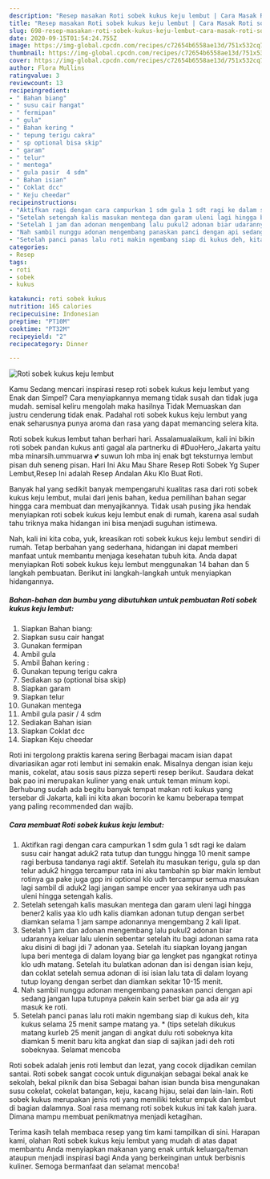 ```yaml
---
description: "Resep masakan Roti sobek kukus keju lembut | Cara Masak Roti sobek kukus keju lembut Yang Enak Dan Lezat"
title: "Resep masakan Roti sobek kukus keju lembut | Cara Masak Roti sobek kukus keju lembut Yang Enak Dan Lezat"
slug: 698-resep-masakan-roti-sobek-kukus-keju-lembut-cara-masak-roti-sobek-kukus-keju-lembut-yang-enak-dan-lezat
date: 2020-09-15T01:54:24.755Z
image: https://img-global.cpcdn.com/recipes/c72654b6558ae13d/751x532cq70/roti-sobek-kukus-keju-lembut-foto-resep-utama.jpg
thumbnail: https://img-global.cpcdn.com/recipes/c72654b6558ae13d/751x532cq70/roti-sobek-kukus-keju-lembut-foto-resep-utama.jpg
cover: https://img-global.cpcdn.com/recipes/c72654b6558ae13d/751x532cq70/roti-sobek-kukus-keju-lembut-foto-resep-utama.jpg
author: Flora Mullins
ratingvalue: 3
reviewcount: 13
recipeingredient:
- " Bahan biang"
- " susu cair hangat"
- " fermipan"
- " gula"
- " Bahan kering "
- " tepung terigu cakra"
- " sp optional bisa skip"
- " garam"
- " telur"
- " mentega"
- " gula pasir  4 sdm"
- " Bahan isian"
- " Coklat dcc"
- " Keju cheedar"
recipeinstructions:
- "Aktifkan ragi dengan cara campurkan 1 sdm gula 1 sdt ragi ke dalam susu cair hangat aduk2 rata tutup dan tunggu hingga 10 menit sampe ragi berbusa tandanya ragi aktif. Setelah itu masukan terigu, gula sp dan telur aduk2 hingga tercampur rata ini aku tambahin sp biar makin lembut rotinya ga pake juga gpp ini optional klo udh tercampur semua masukan lagi sambil di aduk2 lagi jangan sampe encer yaa sekiranya udh pas uleni hingga setengah kalis."
- "Setelah setengah kalis masukan mentega dan garam uleni lagi hingga bener2 kalis yaa klo udh kalis diamkan adonan tutup dengan serbet diamkan selama 1 jam sampe adonannya mengembang 2 kali lipat."
- "Setelah 1 jam dan adonan mengembang lalu pukul2 adonan biar udarannya keluar lalu ulenin sebentar setelah itu bagi adonan sama rata aku disini di bagi jdi 7 adonan yaa. Setelah itu siapkan loyang jangan lupa beri mentega di dalam loyang biar ga lengket pas ngangkat rotinya klo udh matang. Setelah itu bulatkan adonan dan isi dengan isian keju, dan coklat setelah semua adonan di isi isian lalu tata di dalam loyang tutup loyang dengan serbet dan diamkan sekitar 10-15 menit."
- "Nah sambil nunggu adonan mengembang panaskan panci dengan api sedang jangan lupa tutupnya pakein kain serbet biar ga ada air yg masuk ke roti."
- "Setelah panci panas lalu roti makin ngembang siap di kukus deh, kita kukus selama 25 menit sampe matang ya. * (tips setelah dikukus matang kurleb 25 menit jangan di angkat dulu roti sobeknya kita diamkan 5 menit baru kita angkat dan siap di sajikan jadi deh roti sobeknyaa. Selamat mencoba"
categories:
- Resep
tags:
- roti
- sobek
- kukus

katakunci: roti sobek kukus 
nutrition: 165 calories
recipecuisine: Indonesian
preptime: "PT10M"
cooktime: "PT32M"
recipeyield: "2"
recipecategory: Dinner

---
```



![Roti sobek kukus keju lembut](https://img-global.cpcdn.com/recipes/c72654b6558ae13d/751x532cq70/roti-sobek-kukus-keju-lembut-foto-resep-utama.jpg)

Kamu Sedang mencari inspirasi resep roti sobek kukus keju lembut yang Enak dan Simpel? Cara menyiapkannya memang tidak susah dan tidak juga mudah. semisal keliru mengolah maka hasilnya Tidak Memuaskan dan justru cenderung tidak enak. Padahal roti sobek kukus keju lembut yang enak seharusnya punya aroma dan rasa yang dapat memancing selera kita.

Roti sobek kukus lembut tahan berhari hari. Assalamualaikum, kali ini bikin roti sobek pandan kukus anti gagal ala partnerku di #DuoHero_Jakarta yaitu mba minarsih.ummuarwa 💕 suwun loh mba inj enak bgt teksturnya lembut pisan duh seneng pisan. Hari Ini Aku Mau Share Resep Roti Sobek Yg Super Lembut,Resep Ini adalah Resep Andalan Aku Klo Buat Roti.

Banyak hal yang sedikit banyak mempengaruhi kualitas rasa dari roti sobek kukus keju lembut, mulai dari jenis bahan, kedua pemilihan bahan segar hingga cara membuat dan menyajikannya. Tidak usah pusing jika hendak menyiapkan roti sobek kukus keju lembut enak di rumah, karena asal sudah tahu triknya maka hidangan ini bisa menjadi suguhan istimewa.


Nah, kali ini kita coba, yuk, kreasikan roti sobek kukus keju lembut sendiri di rumah. Tetap berbahan yang sederhana, hidangan ini dapat memberi manfaat untuk membantu menjaga kesehatan tubuh kita. Anda dapat menyiapkan Roti sobek kukus keju lembut menggunakan 14 bahan dan 5 langkah pembuatan. Berikut ini langkah-langkah untuk menyiapkan hidangannya.

<!--inarticleads1-->

##### Bahan-bahan dan bumbu yang dibutuhkan untuk pembuatan Roti sobek kukus keju lembut:

1. Siapkan  Bahan biang:
1. Siapkan  susu cair hangat
1. Gunakan  fermipan
1. Ambil  gula
1. Ambil  Bahan kering :
1. Gunakan  tepung terigu cakra
1. Sediakan  sp (optional bisa skip)
1. Siapkan  garam
1. Siapkan  telur
1. Gunakan  mentega
1. Ambil  gula pasir / 4 sdm
1. Sediakan  Bahan isian
1. Siapkan  Coklat dcc
1. Siapkan  Keju cheedar


Roti ini tergolong praktis karena sering Berbagai macam isian dapat divariasikan agar roti lembut ini semakin enak. Misalnya dengan isian keju manis, cokelat, atau sosis saus pizza seperti resep berikut. Saudara dekat bak pao ini merupakan kuliner yang enak untuk teman minum kopi. Berhubung sudah ada begitu banyak tempat makan roti kukus yang tersebar di Jakarta, kali ini kita akan bocorin ke kamu beberapa tempat yang paling recommended dan wajib. 

<!--inarticleads2-->

##### Cara membuat Roti sobek kukus keju lembut:

1. Aktifkan ragi dengan cara campurkan 1 sdm gula 1 sdt ragi ke dalam susu cair hangat aduk2 rata tutup dan tunggu hingga 10 menit sampe ragi berbusa tandanya ragi aktif. Setelah itu masukan terigu, gula sp dan telur aduk2 hingga tercampur rata ini aku tambahin sp biar makin lembut rotinya ga pake juga gpp ini optional klo udh tercampur semua masukan lagi sambil di aduk2 lagi jangan sampe encer yaa sekiranya udh pas uleni hingga setengah kalis.
1. Setelah setengah kalis masukan mentega dan garam uleni lagi hingga bener2 kalis yaa klo udh kalis diamkan adonan tutup dengan serbet diamkan selama 1 jam sampe adonannya mengembang 2 kali lipat.
1. Setelah 1 jam dan adonan mengembang lalu pukul2 adonan biar udarannya keluar lalu ulenin sebentar setelah itu bagi adonan sama rata aku disini di bagi jdi 7 adonan yaa. Setelah itu siapkan loyang jangan lupa beri mentega di dalam loyang biar ga lengket pas ngangkat rotinya klo udh matang. Setelah itu bulatkan adonan dan isi dengan isian keju, dan coklat setelah semua adonan di isi isian lalu tata di dalam loyang tutup loyang dengan serbet dan diamkan sekitar 10-15 menit.
1. Nah sambil nunggu adonan mengembang panaskan panci dengan api sedang jangan lupa tutupnya pakein kain serbet biar ga ada air yg masuk ke roti.
1. Setelah panci panas lalu roti makin ngembang siap di kukus deh, kita kukus selama 25 menit sampe matang ya. * (tips setelah dikukus matang kurleb 25 menit jangan di angkat dulu roti sobeknya kita diamkan 5 menit baru kita angkat dan siap di sajikan jadi deh roti sobeknyaa. Selamat mencoba


Roti sobek adalah jenis roti lembut dan lezat, yang cocok dijadikan cemilan santai. Roti sobek sangat cocok untuk digunakjan sebagai bekal anak ke sekolah, bekal piknik dan bisa Sebagai bahan isian bunda bisa mengunakan susu cokelat, cokelat batangan, keju, kacang hijau, selai dan lain-lain. Roti sobek kukus merupakan jenis roti yang memiliki tekstur empuk dan lembut di bagian dalamnya. Soal rasa memang roti sobek kukus ini tak kalah juara. Dimana mampu membuat penikmatnya menjadi ketagihan. 

Terima kasih telah membaca resep yang tim kami tampilkan di sini. Harapan kami, olahan Roti sobek kukus keju lembut yang mudah di atas dapat membantu Anda menyiapkan makanan yang enak untuk keluarga/teman ataupun menjadi inspirasi bagi Anda yang berkeinginan untuk berbisnis kuliner. Semoga bermanfaat dan selamat mencoba!
